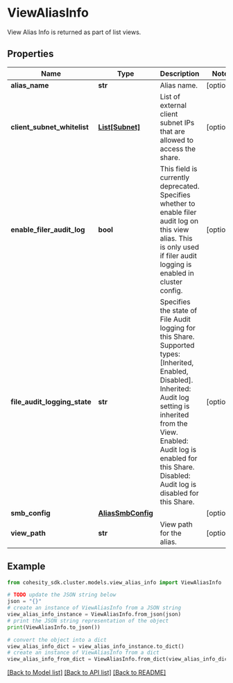 # ViewAliasInfo

View Alias Info is returned as part of list views.

## Properties

Name | Type | Description | Notes
------------ | ------------- | ------------- | -------------
**alias_name** | **str** | Alias name. | [optional] 
**client_subnet_whitelist** | [**List[Subnet]**](Subnet.md) | List of external client subnet IPs that are allowed to access the share. | [optional] 
**enable_filer_audit_log** | **bool** | This field is currently deprecated. Specifies whether to enable filer audit log on this view alias. This is only used if filer audit logging is enabled in cluster config. | [optional] 
**file_audit_logging_state** | **str** | Specifies the state of File Audit logging for this Share. Supported types: [Inherited, Enabled, Disabled]. Inherited: Audit log setting is inherited from the  View. Enabled: Audit log is enabled for this Share. Disabled: Audit log is disabled for this Share. | [optional] 
**smb_config** | [**AliasSmbConfig**](AliasSmbConfig.md) |  | [optional] 
**view_path** | **str** | View path for the alias. | [optional] 

## Example

```python
from cohesity_sdk.cluster.models.view_alias_info import ViewAliasInfo

# TODO update the JSON string below
json = "{}"
# create an instance of ViewAliasInfo from a JSON string
view_alias_info_instance = ViewAliasInfo.from_json(json)
# print the JSON string representation of the object
print(ViewAliasInfo.to_json())

# convert the object into a dict
view_alias_info_dict = view_alias_info_instance.to_dict()
# create an instance of ViewAliasInfo from a dict
view_alias_info_from_dict = ViewAliasInfo.from_dict(view_alias_info_dict)
```
[[Back to Model list]](../README.md#documentation-for-models) [[Back to API list]](../README.md#documentation-for-api-endpoints) [[Back to README]](../README.md)


